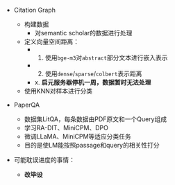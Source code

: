- Citation Graph
	- 构建数据
		- 对semantic scholar的数据进行处理
	- 定义向量空间距离：
		- 1. 使用`bge-m3`对`abstract`部分文本进行嵌入表示
		- 2. 使用`dense`/`sparse`/`colbert`表示距离
		- x. **启元服务器停机一周，数据暂时无法处理**
	- 使用KNN对样本进行分类

- PaperQA
	- 数据集LitQA，每条数据由PDF原文和一个Query组成
	- 学习RA-DIT、MiniCPM、DPO
	- 微调LLaMA、MiniCPM等适应分类任务
	- 目的是使LM能按照passage和query的相关性打分

- 可能耽误进度的事情：
	- **改毕设**
